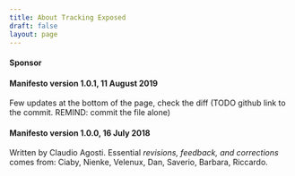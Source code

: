 ```yaml
---
title: About Tracking Exposed
draft: false
layout: page
---
```


#### Sponsor


#### Manifesto version 1.0.1, 11 August 2019

Few updates at the bottom of the page, check the diff (TODO github link to the commit. REMIND: commit the file alone)

#### Manifesto version 1.0.0, 16 July 2018

Written by Claudio Agosti. Essential *revisions, feedback, and corrections* comes from: Ciaby, Nienke, Velenux, Dan, Saverio, Barbara, Riccardo.

